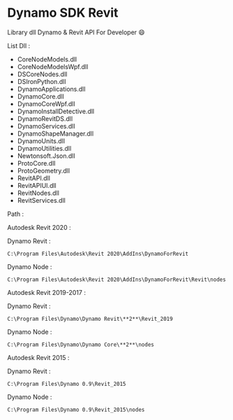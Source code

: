 # Dynamo SDK Revit
 Library dll Dynamo & Revit API For Developer 😄

 List Dll : 
- CoreNodeModels.dll
- CoreNodeModelsWpf.dll
- DSCoreNodes.dll
- DSIronPython.dll
- DynamoApplications.dll
- DynamoCore.dll
- DynamoCoreWpf.dll
- DynamoInstallDetective.dll
- DynamoRevitDS.dll
- DynamoServices.dll
- DynamoShapeManager.dll
- DynamoUnits.dll
- DynamoUtilities.dll
- Newtonsoft.Json.dll
- ProtoCore.dll
- ProtoGeometry.dll
- RevitAPI.dll
- RevitAPIUI.dll
- RevitNodes.dll
- RevitServices.dll


Path : 

Autodesk Revit 2020 : 

Dynamo Revit : 
```
C:\Program Files\Autodesk\Revit 2020\AddIns\DynamoForRevit
```
Dynamo Node : 
```
C:\Program Files\Autodesk\Revit 2020\AddIns\DynamoForRevit\Revit\nodes
```

Autodesk Revit 2019-2017 : 

Dynamo Revit : 
```
C:\Program Files\Dynamo\Dynamo Revit\**2**\Revit_2019
```
Dynamo Node : 
```
C:\Program Files\Dynamo\Dynamo Core\**2**\nodes
```

Autodesk Revit 2015 : 

Dynamo Revit : 
```
C:\Program Files\Dynamo 0.9\Revit_2015
```
Dynamo Node : 
```
C:\Program Files\Dynamo 0.9\Revit_2015\nodes
```

